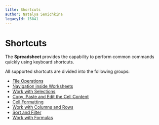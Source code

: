 ```yaml
---
title: Shortcuts
author: Natalya Senichkina
legacyId: 15841
---
```

# Shortcuts

The **Spreadsheet** provides the capability to perform common commands quickly using keyboard shortcuts.

All supported shortcuts are divided into the following groups:

* [File Operations](keyboard-shortcuts/file-operations.md)
* [Navigation inside Worksheets](keyboard-shortcuts/navigation-inside-worksheets.md)
* [Work with Selections](keyboard-shortcuts/work-with-selections.md)
* [Copy, Paste and Edit the Cell Content](keyboard-shortcuts/copy-paste-and-edit-the-cell-content.md)
* [Cell Formatting](keyboard-shortcuts/cell-formatting.md)
* [Work with Columns and Rows](keyboard-shortcuts/work-with-columns-and-rows.md)
* [Sort and Filter](keyboard-shortcuts/sort-and-filter.md)
* [Work with Formulas](keyboard-shortcuts/work-with-formulas.md)